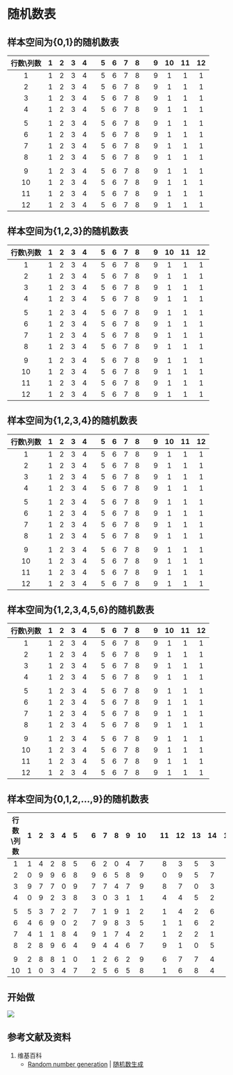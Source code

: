 # 随机数表

## 样本空间为{0,1}的随机数表

|行数\列数| 1 | 2 | 3 | 4 || 5 | 6 | 7 | 8 || 9 | 10 | 11 | 12 |
| :----: |:-:|:-:|:-:|:-:|:-:|:-:|:-:|:-:|:-:|:-:|:-:|:-:|:-:|:-:|
|    1   | 1 | 2 | 3 | 4 || 5 | 6 | 7 | 8 || 9 | 1 | 1 | 1 |
|    2   | 1 | 2 | 3 | 4 || 5 | 6 | 7 | 8 || 9 | 1 | 1 | 1 |
|    3   | 1 | 2 | 3 | 4 || 5 | 6 | 7 | 8 || 9 | 1 | 1 | 1 |
|    4   | 1 | 2 | 3 | 4 || 5 | 6 | 7 | 8 || 9 | 1 | 1 | 1 |
|        |   |   |   |   ||   |   |   |   ||   |   |   |   |
|    5   | 1 | 2 | 3 | 4 || 5 | 6 | 7 | 8 || 9 | 1 | 1 | 1 |
|    6   | 1 | 2 | 3 | 4 || 5 | 6 | 7 | 8 || 9 | 1 | 1 | 1 |
|    7   | 1 | 2 | 3 | 4 || 5 | 6 | 7 | 8 || 9 | 1 | 1 | 1 |
|    8   | 1 | 2 | 3 | 4 || 5 | 6 | 7 | 8 || 9 | 1 | 1 | 1 |
|        |   |   |   |   ||   |   |   |   ||   |   |   |   |
|    9   | 1 | 2 | 3 | 4 || 5 | 6 | 7 | 8 || 9 | 1 | 1 | 1 |
|   10   | 1 | 2 | 3 | 4 || 5 | 6 | 7 | 8 || 9 | 1 | 1 | 1 |
|   11   | 1 | 2 | 3 | 4 || 5 | 6 | 7 | 8 || 9 | 1 | 1 | 1 |
|   12   | 1 | 2 | 3 | 4 || 5 | 6 | 7 | 8 || 9 | 1 | 1 | 1 |

## 样本空间为{1,2,3}的随机数表

|行数\列数| 1 | 2 | 3 | 4 || 5 | 6 | 7 | 8 || 9 | 10 | 11 | 12 |
| :----: |:-:|:-:|:-:|:-:|:-:|:-:|:-:|:-:|:-:|:-:|:-:|:-:|:-:|:-:|
|    1   | 1 | 2 | 3 | 4 || 5 | 6 | 7 | 8 || 9 | 1 | 1 | 1 |
|    2   | 1 | 2 | 3 | 4 || 5 | 6 | 7 | 8 || 9 | 1 | 1 | 1 |
|    3   | 1 | 2 | 3 | 4 || 5 | 6 | 7 | 8 || 9 | 1 | 1 | 1 |
|    4   | 1 | 2 | 3 | 4 || 5 | 6 | 7 | 8 || 9 | 1 | 1 | 1 |
|        |   |   |   |   ||   |   |   |   ||   |   |   |   |
|    5   | 1 | 2 | 3 | 4 || 5 | 6 | 7 | 8 || 9 | 1 | 1 | 1 |
|    6   | 1 | 2 | 3 | 4 || 5 | 6 | 7 | 8 || 9 | 1 | 1 | 1 |
|    7   | 1 | 2 | 3 | 4 || 5 | 6 | 7 | 8 || 9 | 1 | 1 | 1 |
|    8   | 1 | 2 | 3 | 4 || 5 | 6 | 7 | 8 || 9 | 1 | 1 | 1 |
|        |   |   |   |   ||   |   |   |   ||   |   |   |   |
|    9   | 1 | 2 | 3 | 4 || 5 | 6 | 7 | 8 || 9 | 1 | 1 | 1 |
|   10   | 1 | 2 | 3 | 4 || 5 | 6 | 7 | 8 || 9 | 1 | 1 | 1 |
|   11   | 1 | 2 | 3 | 4 || 5 | 6 | 7 | 8 || 9 | 1 | 1 | 1 |
|   12   | 1 | 2 | 3 | 4 || 5 | 6 | 7 | 8 || 9 | 1 | 1 | 1 |

## 样本空间为{1,2,3,4}的随机数表

|行数\列数| 1 | 2 | 3 | 4 || 5 | 6 | 7 | 8 || 9 | 10 | 11 | 12 |
| :----: |:-:|:-:|:-:|:-:|:-:|:-:|:-:|:-:|:-:|:-:|:-:|:-:|:-:|:-:|
|    1   | 1 | 2 | 3 | 4 || 5 | 6 | 7 | 8 || 9 | 1 | 1 | 1 |
|    2   | 1 | 2 | 3 | 4 || 5 | 6 | 7 | 8 || 9 | 1 | 1 | 1 |
|    3   | 1 | 2 | 3 | 4 || 5 | 6 | 7 | 8 || 9 | 1 | 1 | 1 |
|    4   | 1 | 2 | 3 | 4 || 5 | 6 | 7 | 8 || 9 | 1 | 1 | 1 |
|        |   |   |   |   ||   |   |   |   ||   |   |   |   |
|    5   | 1 | 2 | 3 | 4 || 5 | 6 | 7 | 8 || 9 | 1 | 1 | 1 |
|    6   | 1 | 2 | 3 | 4 || 5 | 6 | 7 | 8 || 9 | 1 | 1 | 1 |
|    7   | 1 | 2 | 3 | 4 || 5 | 6 | 7 | 8 || 9 | 1 | 1 | 1 |
|    8   | 1 | 2 | 3 | 4 || 5 | 6 | 7 | 8 || 9 | 1 | 1 | 1 |
|        |   |   |   |   ||   |   |   |   ||   |   |   |   |
|    9   | 1 | 2 | 3 | 4 || 5 | 6 | 7 | 8 || 9 | 1 | 1 | 1 |
|   10   | 1 | 2 | 3 | 4 || 5 | 6 | 7 | 8 || 9 | 1 | 1 | 1 |
|   11   | 1 | 2 | 3 | 4 || 5 | 6 | 7 | 8 || 9 | 1 | 1 | 1 |
|   12   | 1 | 2 | 3 | 4 || 5 | 6 | 7 | 8 || 9 | 1 | 1 | 1 |

## 样本空间为{1,2,3,4,5,6}的随机数表

|行数\列数| 1 | 2 | 3 | 4 || 5 | 6 | 7 | 8 || 9 | 10 | 11 | 12 |
| :----: |:-:|:-:|:-:|:-:|:-:|:-:|:-:|:-:|:-:|:-:|:-:|:-:|:-:|:-:|
|    1   | 1 | 2 | 3 | 4 || 5 | 6 | 7 | 8 || 9 | 1 | 1 | 1 |
|    2   | 1 | 2 | 3 | 4 || 5 | 6 | 7 | 8 || 9 | 1 | 1 | 1 |
|    3   | 1 | 2 | 3 | 4 || 5 | 6 | 7 | 8 || 9 | 1 | 1 | 1 |
|    4   | 1 | 2 | 3 | 4 || 5 | 6 | 7 | 8 || 9 | 1 | 1 | 1 |
|        |   |   |   |   ||   |   |   |   ||   |   |   |   |
|    5   | 1 | 2 | 3 | 4 || 5 | 6 | 7 | 8 || 9 | 1 | 1 | 1 |
|    6   | 1 | 2 | 3 | 4 || 5 | 6 | 7 | 8 || 9 | 1 | 1 | 1 |
|    7   | 1 | 2 | 3 | 4 || 5 | 6 | 7 | 8 || 9 | 1 | 1 | 1 |
|    8   | 1 | 2 | 3 | 4 || 5 | 6 | 7 | 8 || 9 | 1 | 1 | 1 |
|        |   |   |   |   ||   |   |   |   ||   |   |   |   |
|    9   | 1 | 2 | 3 | 4 || 5 | 6 | 7 | 8 || 9 | 1 | 1 | 1 |
|   10   | 1 | 2 | 3 | 4 || 5 | 6 | 7 | 8 || 9 | 1 | 1 | 1 |
|   11   | 1 | 2 | 3 | 4 || 5 | 6 | 7 | 8 || 9 | 1 | 1 | 1 |
|   12   | 1 | 2 | 3 | 4 || 5 | 6 | 7 | 8 || 9 | 1 | 1 | 1 |

## 样本空间为{0,1,2,...,9}的随机数表

|行数\列数| 1 | 2 | 3 | 4 | 5 || 6 | 7 | 8 | 9 | 10 || 11 | 12 | 13 | 14 | 15 |
| :----: |:-:|:-:|:-:|:-:|:-:|:-:|:-:|:-:|:-:|:-:|:-:|:-:|:-:|:-:|:-:|:-:|:-:|
|    1   | 1 | 4 | 2 | 8 | 5 || 6 | 2 | 0 | 4 | 7  || 8 | 3 | 5 | 3 | 4 |
|    2   | 0 | 9 | 9 | 6 | 8 || 9 | 6 | 5 | 8 | 9  || 0 | 9 | 5 | 7 | 9 |
|    3   | 9 | 7 | 7 | 0 | 9 || 7 | 7 | 4 | 7 | 9  || 8 | 7 | 0 | 3 | 4 |
|    4   | 0 | 9 | 2 | 3 | 8 || 3 | 0 | 3 | 1 | 1  || 4 | 4 | 5 | 2 | 4 |
|        |   |   |   |   |   ||   |   |   |   |    ||   |   |   |   |   |
|    5   | 5 | 3 | 7 | 2 | 7 || 7 | 1 | 9 | 1 | 2  || 1 | 4 | 2 | 6 | 4 |
|    6   | 4 | 6 | 9 | 0 | 2 || 7 | 9 | 8 | 3 | 5  || 1 | 1 | 6 | 2 | 4 |
|    7   | 4 | 1 | 1 | 8 | 4 || 9 | 1 | 7 | 4 | 2  || 1 | 2 | 2 | 1 | 8 |
|    8   | 2 | 8 | 9 | 6 | 4 || 9 | 4 | 4 | 6 | 7  || 9 | 1 | 0 | 5 | 6 |
|        |   |   |   |   |   ||   |   |   |   |    ||   |   |   |   |   |
|    9   | 2 | 8 | 8 | 1 | 0 || 1 | 2 | 6 | 2 | 9  || 6 | 7 | 7 | 4 | 1 |
|    10  | 1 | 0 | 3 | 4 | 7 || 2 | 5 | 6 | 5 | 8  || 1 | 6 | 8 | 4 | 0 |


## 开始做

![](/images/统计/获取和生成数据/随机数表/1a1.jpg)

## 参考文献及资料

1. 维基百科
	- [Random number generation](https://en.wikipedia.org/wiki/Random_number_generation) | [随机数生成](https://en.wikipedia.org/wiki/随机数生成) 

